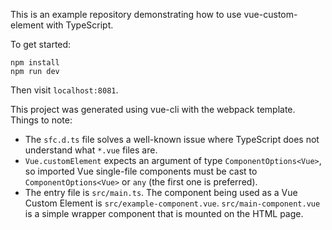 This is an example repository demonstrating how to use vue-custom-element with TypeScript.

To get started:

```
npm install
npm run dev
```

Then visit `localhost:8081`.

This project was generated using vue-cli with the webpack template. Things to note:

- The `sfc.d.ts` file solves a well-known issue where TypeScript does not understand what `*.vue` files are.
- `Vue.customElement` expects an argument of type `ComponentOptions<Vue>`, so imported Vue single-file components must be cast to `ComponentOptions<Vue>` or `any` (the first one is preferred).
- The entry file is `src/main.ts`. The component being used as a Vue Custom Element is `src/example-component.vue`. `src/main-component.vue` is a simple wrapper component that is mounted on the HTML page.